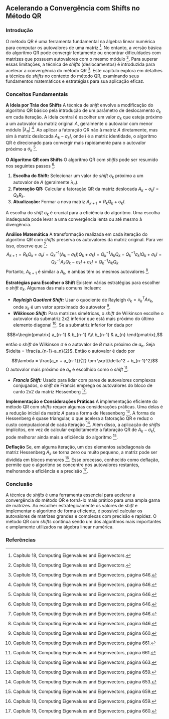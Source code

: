 ## Acelerando a Convergência com Shifts no Método QR

### Introdução
O método QR é uma ferramenta fundamental na álgebra linear numérica para computar os autovalores de uma matriz [^645]. No entanto, a versão básica do algoritmo QR pode convergir lentamente ou encontrar dificuldades com matrizes que possuem autovalores com o mesmo módulo [^645]. Para superar essas limitações, a técnica de *shifts* (deslocamentos) é introduzida para acelerar a convergência do método QR [^646]. Este capítulo explora em detalhes a técnica de *shifts* no contexto do método QR, examinando seus fundamentos matemáticos e estratégias para sua aplicação eficaz.

### Conceitos Fundamentais

**A Ideia por Trás dos Shifts**
A técnica de *shift* envolve a modificação do algoritmo QR básico pela introdução de um parâmetro de deslocamento $\sigma_k$ em cada iteração. A ideia central é escolher um valor $\sigma_k$ que esteja próximo a um autovalor da matriz original *A*, geralmente o autovalor com menor módulo $|\lambda_n|$ [^646]. Ao aplicar a fatoração QR não à matriz *A* diretamente, mas sim à matriz deslocada $A_k - \sigma_kI$, onde *I* é a matriz identidade, o algoritmo QR é direcionado para convergir mais rapidamente para o autovalor próximo a $\sigma_k$ [^646].

**O Algoritmo QR com Shifts**
O algoritmo QR com *shifts* pode ser resumido nos seguintes passos [^646]:
1.  **Escolha do Shift:** Selecionar um valor de *shift* $\sigma_k$ próximo a um autovalor de *A* (geralmente $\lambda_n$).
2.  **Fatoração QR:** Calcular a fatoração QR da matriz deslocada $A_k - \sigma_kI = Q_kR_k$.
3.  **Atualização:** Formar a nova matriz $A_{k+1} = R_kQ_k + \sigma_kI$.

A escolha do *shift* $\sigma_k$ é crucial para a eficiência do algoritmo. Uma escolha inadequada pode levar a uma convergência lenta ou até mesmo à divergência.

**Análise Matemática**
A transformação realizada em cada iteração do algoritmo QR com *shifts* preserva os autovalores da matriz original. Para ver isso, observe que [^646]:
$$A_{k+1} = R_kQ_k + \sigma_kI = Q_k^{-1}(A_k - \sigma_kI)Q_k + \sigma_kI = Q_k^{-1}A_kQ_k - Q_k^{-1}\sigma_kIQ_k + \sigma_kI = Q_k^{-1}A_kQ_k - \sigma_kI + \sigma_kI = Q_k^{-1}A_kQ_k$$
Portanto, $A_{k+1}$ é similar a $A_k$, e ambas têm os mesmos autovalores [^646].

**Estratégias para Escolher o Shift**
Existem várias estratégias para escolher o *shift* $\sigma_k$. Algumas das mais comuns incluem:

*   ***Rayleigh Quotient Shift:*** Usar o quociente de Rayleigh $\sigma_k = x_k^T A x_k$, onde $x_k$ é um vetor aproximado do autovetor [^647].
*   ***Wilkinson Shift:*** Para matrizes simétricas, o *shift* de Wilkinson escolhe o autovalor da submatriz 2x2 inferior que está mais próximo do último elemento diagonal [^661]. Se a submatriz inferior for dada por

$$B=\begin{pmatrix} a_{n-1} & b_{n-1} \\\\ b_{n-1} & a_{n} \end{pmatrix},$$

então o *shift* de Wilkinson $\sigma$ é o autovalor de *B* mais próximo de $a_n$. Seja $\delta = \frac{a_{n-1}-a_n}{2}$. Então o autovalor é dado por

$$\lambda = \frac{a_n + a_{n-1}}{2} \pm \sqrt{\delta^2 + b_{n-1}^2}$$
O autovalor mais próximo de $a_n$ é escolhido como o *shift* [^661].
*   ***Francis Shift:*** Usado para lidar com pares de autovalores complexos conjugados, o *shift* de Francis emprega os autovalores do bloco de canto 2x2 da matriz Hessenberg [^663].

**Implementação e Considerações Práticas**
A implementação eficiente do método QR com *shifts* requer algumas considerações práticas. Uma delas é a redução inicial da matriz *A* para a forma de Hessenberg [^659]. A forma de Hessenberg é quase triangular, o que acelera a fatoração QR e reduz o custo computacional de cada iteração [^653]. Além disso, a aplicação de *shifts* implícitos, em vez de calcular explicitamente a fatoração QR de $A_k - \sigma_kI$, pode melhorar ainda mais a eficiência do algoritmo [^659].

**Deflação**
Se, em alguma iteração, um dos elementos subdiagonais da matriz Hessenberg $A_k$ se torna zero ou muito pequeno, a matriz pode ser dividida em blocos menores [^659]. Esse processo, conhecido como deflação, permite que o algoritmo se concentre nos autovalores restantes, melhorando a eficiência e a precisão [^660].

### Conclusão
A técnica de *shifts* é uma ferramenta essencial para acelerar a convergência do método QR e torná-lo mais prático para uma ampla gama de matrizes. Ao escolher estrategicamente os valores de *shift* e implementar o algoritmo de forma eficiente, é possível calcular os autovalores de matrizes grandes e complexas com precisão e rapidez. O método QR com *shifts* continua sendo um dos algoritmos mais importantes e amplamente utilizados na álgebra linear numérica.

### Referências
[^645]: Capítulo 18, Computing Eigenvalues and Eigenvectors.
[^646]: Capítulo 18, Computing Eigenvalues and Eigenvectors, página 646.
[^647]: Capítulo 18, Computing Eigenvalues and Eigenvectors, página 660.
[^653]: Capítulo 18, Computing Eigenvalues and Eigenvectors, página 653.
[^659]: Capítulo 18, Computing Eigenvalues and Eigenvectors, página 659.
[^660]: Capítulo 18, Computing Eigenvalues and Eigenvectors, página 660.
[^661]: Capítulo 18, Computing Eigenvalues and Eigenvectors, página 661.
[^663]: Capítulo 18, Computing Eigenvalues and Eigenvectors, página 663.
<!-- END -->